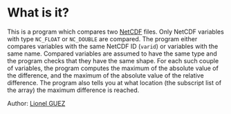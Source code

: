 # What is it?

This is a program which compares two
[NetCDF](http://www.unidata.ucar.edu/software/netcdf) files. Only
NetCDF variables with type `NC_FLOAT` or `NC_DOUBLE` are compared. The
program either compares variables with the same NetCDF ID (`varid`) or
variables with the same name. Compared variables are assumed to have
the same type and the program checks that they have the same
shape. For each such couple of variables, the program computes the
maximum of the absolute value of the difference, and the maximum of
the absolute value of the relative difference. The program also tells
you at what location (the subscript list of the array) the maximum
difference is reached.

Author: [Lionel GUEZ](https://www.lmd.jussieu.fr/~lguez)
